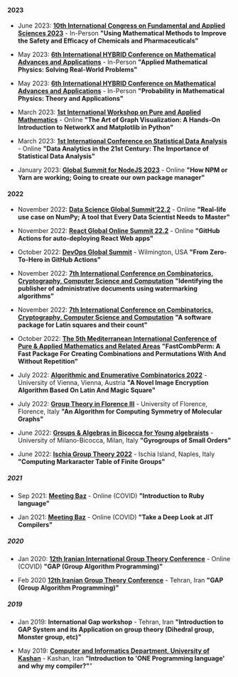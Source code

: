 #### 2023

* June 2023: **[10th International Congress on Fundamental and Applied Sciences 2023](https://icfas2023.intsa.org/)** - In-Person
    **"Using Mathematical Methods to Improve the Safety and Efficacy of Chemicals and Pharmaceuticals"**

* May 2023: **[6th International HYBRID Conference on Mathematical Advances and Applications](https://2023.icomaas.com/)** - In-Person
    **"Applied Mathematical Physics: Solving Real-World Problems"**

* May 2023: **[6th International HYBRID Conference on Mathematical Advances and Applications](https://2023.icomaas.com/)** - In-Person
    **"Probability in Mathematical Physics: Theory and Applications"**

* March 2023: **[1st International Workshop on Pure and Applied Mathematics](#)** - Online
    **"The Art of Graph Visualization: A Hands-On Introduction to NetworkX and Matplotlib in Python"**

* March 2023: **[1st International Conference on Statistical Data Analysis](https://www.csda.ir/)** - Online
    **"Data Analytics in the 21st Century: The Importance of Statistical Data Analysis"**

* January 2023: **[Global Summit for NodeJS 2023](https://events.geekle.us/nodejs/)** - Online
    **"How NPM or Yarn are working; Going to create our own package manager"**

#### 2022

* November 2022: **[Data Science Global Summit’22.2](https://events.geekle.us/data-science2/)** - Online
    **"Real-life use case on NumPy; A tool that Every Data Scientist Needs to Master"**
 
* November 2022: **[React Global Online Summit 22.2](https://events.geekle.us/react3/)** - Online
    **"GitHub Actions for auto-deploying React Web apps"**

* October 2022: **[DevOps Global Summit](https://events.geekle.us/devops/)** - Wilmington, USA
    **"From Zero-To-Hero in GitHub Actions"**

<!--  -->

* November 2022: **[7th International Conference on Combinatorics, Cryptography, Computer Science and Computation](http://i4c.iust.ac.ir/index.php?lang=en)**
    **"Identifying the publisher of administrative documents using watermarking algorithms"**

* November 2022: **[7th International Conference on Combinatorics, Cryptography, Computer Science and Computation](http://i4c.iust.ac.ir/index.php?lang=en)**
    **"A software package for Latin squares and their count"**

* October 2022: **[The 5th Mediterranean International Conference of Pure & Applied Mathematics and Related Areas](https://micopam.com/)**
    **"FastCombPerm: A Fast Package For Creating Combinations and Permutations With And Without Repetition"**

<!--  -->

* July 2022: **[Algorithmic and Enumerative Combinatorics 2022](https://www3.risc.jku.at/conferences/aec2022/)** - University of Vienna, Vienna, Austria
    **"A Novel Image Encryption Algorithm Based On Latin And Magic Square"**

* July 2022: **[Group Theory in Florence III](https://sites.google.com/view/groupsinflorence/main)** - University of Florence, Florence, Italy
    **"An Algorithm for Computing Symmetry of Molecular Graphs"**

* June 2022: **[Groups & Algebras in Bicocca for Young algebraists](https://staff.matapp.unimib.it/~/gaby/gaby2022/)** - University of Milano-Bicocca, Milan, Italy
    **"Gyrogroups of Small Orders"**

* June 2022: **[Ischia Group Theory 2022](http://www.dipmat2.unisa.it/ischiagrouptheory/)** - Ischia Island, Naples, Italy
    **"Computing Markaracter Table of Finite Groups"**

<!--  -->

##### 2021

* Sep 2021: **[Meeting Baz](https://meetingbaz.ir/archives/)** - Online (COVID)
    **"Introduction to Ruby language"**

* Jan 2021: **[Meeting Baz](https://meetingbaz.ir/archives/)** - Online (COVID)
    **"Take a Deep Look at JIT Compilers"**

<!--  -->

##### 2020

* Jan 2020: **[12th Iranian International Group Theory Conference](https://igtc12.modares.ac.ir/)** - Online (COVID)
    **"GAP (Group Algorithm Programming)"**

*  Feb 2020 **[12th Iranian Group Theory Conference](https://igtc12.modares.ac.ir/)** - Tehran, Iran
    **"GAP (Group Algorithm Programming)"**

<!--  -->

##### 2019

* Jan 2019: **International Gap workshop** - Tehran, Iran
    **"Introduction to GAP System and its Application on group theory (Dihedral group, Monster group, etc)"**

* May 2019: **[Computer and Informatics Department, University of Kashan](https://kashanu.ac.ir/)** - Kashan, Iran
    **"Introduction to 'ONE Programming language' and why my compiler?"**"
